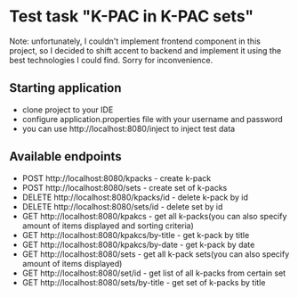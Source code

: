 # Test task "K-PAC in K-PAC sets"
Note: unfortunately, I couldn't implement frontend component in this project, so I decided to shift accent to backend and implement it using the best technologies I could find. Sorry for inconvenience.
## Starting application
- clone project to your IDE
- configure application.properties file with your username and password
- you can use http://localhost:8080/inject to inject test data

## Available endpoints 
- POST http://localhost:8080/kpacks - create k-pack 
- POST http://localhost:8080/sets - create set of k-packs
- DELETE http://localhost:8080/kpacks/id  - delete k-pack by id
- DELETE http://localhost:8080/sets/id  - delete set by id
- GET http://localhost:8080/kpakcs  - get all k-packs(you can also specify amount of items displayed and sorting criteria)
- GET http://localhost:8080/kpakcs/by-title - get k-pack by title
- GET http://localhost:8080/kpakcs/by-date - get k-pack by date
- GET http://localhost:8080/sets - get all k-pack sets(you can also specify amount of items displayed)
- GET http://localhost:8080/set/id - get list of all k-packs from certain set
- GET http://localhost:8080/sets/by-title - get set of k-packs by title